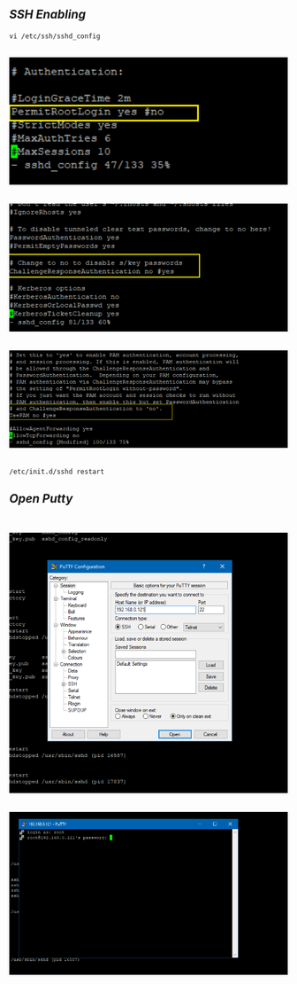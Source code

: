 ## _SSH Enabling_

```
vi /etc/ssh/sshd_config
```
<br>
<img src="https://github.com/Godson-Thomas/SSH-261/blob/master/root_login.png" width="700">  <br><br>

<img src="https://github.com/Godson-Thomas/SSH-261/blob/master/challenge_resp_auth.png" width="550">  <br><br>

<img src="https://github.com/Godson-Thomas/SSH-261/blob/master/pam.png" width="550">  <br><br>

```
/etc/init.d/sshd restart
```

## _Open Putty_

<br>

<img src="https://github.com/Godson-Thomas/SSH-261/blob/master/putty.png" width="550">  <br><br>

<img src="https://github.com/Godson-Thomas/SSH-261/blob/master/connect.png" width="550">  <br><br>
